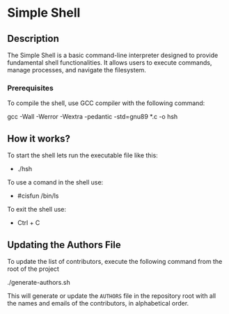 # Simple Shell

## Description

The Simple Shell is a basic command-line interpreter designed to provide fundamental shell functionalities. It allows users to execute commands, manage processes, and navigate the filesystem.

### Prerequisites

To compile the shell, use GCC compiler with the following command:

gcc -Wall -Werror -Wextra -pedantic -std=gnu89 *.c -o hsh

## How it works?

To start the shell lets run the executable file like this:

* ./hsh

To use a comand in the shell use:

* #cisfun /bin/ls

To exit the shell use:

* Ctrl + C

## Updating the Authors File

To update the list of contributors, execute the following command from the root of the project

./generate-authors.sh

This will generate or update the `AUTHORS` file in the repository root with all the names and emails of the contributors, in alphabetical order.

